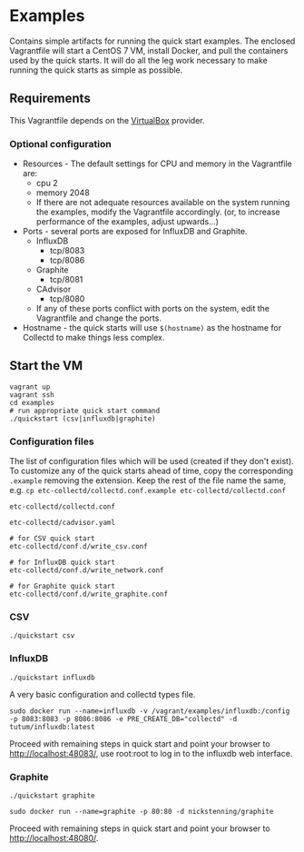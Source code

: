 # Examples

Contains simple artifacts for running the quick start examples. The enclosed Vagrantfile will start a CentOS 7 VM, install Docker, and pull the containers used by the quick starts. It will do all the leg work necessary to make running the quick starts as simple as possible.

## Requirements

This Vagrantfile depends on the [VirtualBox](https://www.virtualbox.org/) provider. 

### Optional configuration

* Resources - The default settings for CPU and memory in the Vagrantfile are:
	* cpu 2
	* memory 2048
	* If there are not adequate resources available on the system running the examples, modify the Vagrantfile accordingly. (or, to increase performance of the examples, adjust upwards...)
* Ports - several ports are exposed for InfluxDB and Graphite.
	* InfluxDB
		* tcp/8083
		* tcp/8086
	* Graphite
		* tcp/8081
	* CAdvisor
		* tcp/8080
	* If any of these ports conflict with ports on the system, edit the Vagrantfile and change the ports.
* Hostname - the quick starts will use `$(hostname)` as the hostname for Collectd to make things less complex.  

## Start the VM

```
vagrant up
vagrant ssh
cd examples
# run appropriate quick start command
./quickstart (csv|influxdb|graphite)
```

### Configuration files

The list of configuration files which will be used (created if they don't exist). To customize any of the quick starts ahead of time, copy the corresponding `.example` removing the extension. Keep the rest of the file name the same, e.g. `cp etc-collectd/collectd.conf.example etc-collectd/collectd.conf`

```
etc-collectd/collectd.conf

etc-collectd/cadvisor.yaml

# for CSV quick start
etc-collectd/conf.d/write_csv.conf

# for InfluxDB quick start
etc-collectd/conf.d/write_network.conf

# for Graphite quick start
etc-collectd/conf.d/write_graphite.conf
```

### CSV

```
./quickstart csv
```

### InfluxDB

```
./quickstart influxdb
```

A very basic configuration and collectd types file.

```
sudo docker run --name=influxdb -v /vagrant/examples/influxdb:/config -p 8083:8083 -p 8086:8086 -e PRE_CREATE_DB="collectd" -d tutum/influxdb:latest
```

Proceed with remaining steps in quick start and point your browser to <http://localhost:48083/>, use root:root to log in to the influxdb web interface.

### Graphite

```
./quickstart graphite
```


```
sudo docker run --name=graphite -p 80:80 -d nickstenning/graphite
```

Proceed with remaining steps in quick start and point your browser to <http://localhost:48080/>.
